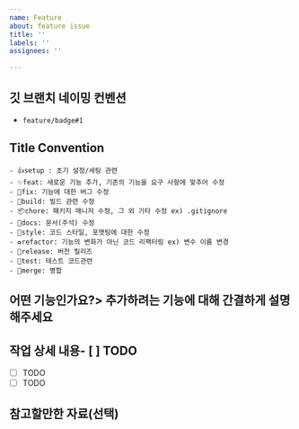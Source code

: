 ```yaml
---
name: Feature
about: feature issue
title: ''
labels: ''
assignees: ''

---
```


## 깃 브랜치 네이밍 컨벤션
- `feature/badge#1`

## Title Convention
    - 👍setup : 초기 설정/세팅 관련
    - ✨feat: 새로운 기능 추가, 기존의 기능을 요구 사항에 맞추어 수정
    - 🐛fix: 기능에 대한 버그 수정
    - 👷build: 빌드 관련 수정
    - 📦chore: 패키지 매니저 수정, 그 외 기타 수정 ex) .gitignore
    - 📝docs: 문서(주석) 수정
    - 🎨style: 코드 스타일, 포맷팅에 대한 수정
    - ♻️refactor: 기능의 변화가 아닌 코드 리팩터링 ex) 변수 이름 변경
    - 🔖release: 버전 릴리즈
    - 🧪test: 테스트 코드관련
    - 🔀merge: 병합

## 어떤 기능인가요?> 추가하려는 기능에 대해 간결하게 설명해주세요

## 작업 상세 내용- [ ] TODO
- [ ] TODO
- [ ] TODO

## 참고할만한 자료(선택)
